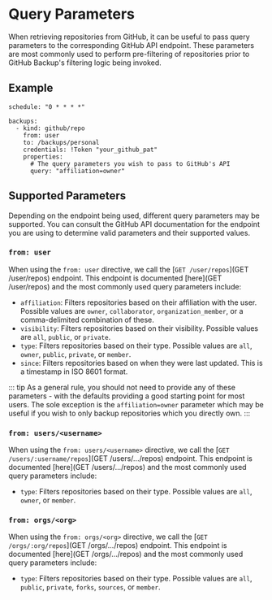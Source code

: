 # Query Parameters
When retrieving repositories from GitHub, it can be useful to pass query parameters
to the corresponding GitHub API endpoint. These parameters are most commonly used to
perform pre-filtering of repositories prior to GitHub Backup's filtering logic being
invoked.

## Example

```yaml{8-10} title="config.yaml"
schedule: "0 * * * *"

backups:
  - kind: github/repo
    from: user
    to: /backups/personal
    credentials: !Token "your_github_pat"
    properties:
      # The query parameters you wish to pass to GitHub's API
      query: "affiliation=owner"
```

## Supported Parameters
Depending on the endpoint being used, different query parameters may be supported. You
can consult the GitHub API documentation for the endpoint you are using to determine
valid parameters and their supported values.

### `from: user`
When using the `from: user` directive, we call the [`GET /user/repos`](GET /user/repos) endpoint. This
endpoint is documented [here](GET /user/repos) and the most commonly used query parameters
include:

 - `affiliation`: Filters repositories based on their affiliation with the user. Possible values are `owner`, `collaborator`, `organization_member`, or a comma-delimited combination of these.
 - `visibility`: Filters repositories based on their visibility. Possible values are `all`, `public`, or `private`.
 - `type`: Filters repositories based on their type. Possible values are `all`, `owner`, `public`, `private`, or `member`.
 - `since`: Filters repositories based on when they were last updated. This is a timestamp in ISO 8601 format.

::: tip
As a general rule, you should not need to provide any of these parameters - with the defaults providing a good starting point for most users.
The sole exception is the `affiliation=owner` parameter which may be useful if you wish to only backup repositories which you directly own.
:::

### `from: users/<username>`
When using the `from: users/<username>` directive, we call the [`GET /users/:username/repos`](GET /users/.../repos)
endpoint. This endpoint is documented [here](GET /users/.../repos) and the most commonly used query parameters
include:

 - `type`: Filters repositories based on their type. Possible values are `all`, `owner`, or `member`.

### `from: orgs/<org>`
When using the `from: orgs/<org>` directive, we call the [`GET /orgs/:org/repos`](GET /orgs/.../repos) endpoint. This
endpoint is documented [here](GET /orgs/.../repos) and the most commonly used query parameters include:

 - `type`: Filters repositories based on their type. Possible values are `all`, `public`, `private`, `forks`, `sources`, or `member`.

[GET /user/repos]: https://docs.github.com/en/rest/repos/repos?apiVersion=2022-11-28#list-repositories-for-the-authenticated-user
[GET /users/.../repos]: https://docs.github.com/en/rest/reference/repos?apiVersion=2022-11-28#list-repositories-for-a-user
[GET /orgs/.../repos]: https://docs.github.com/en/rest/repos/repos?apiVersion=2022-11-28#list-organization-repositories

